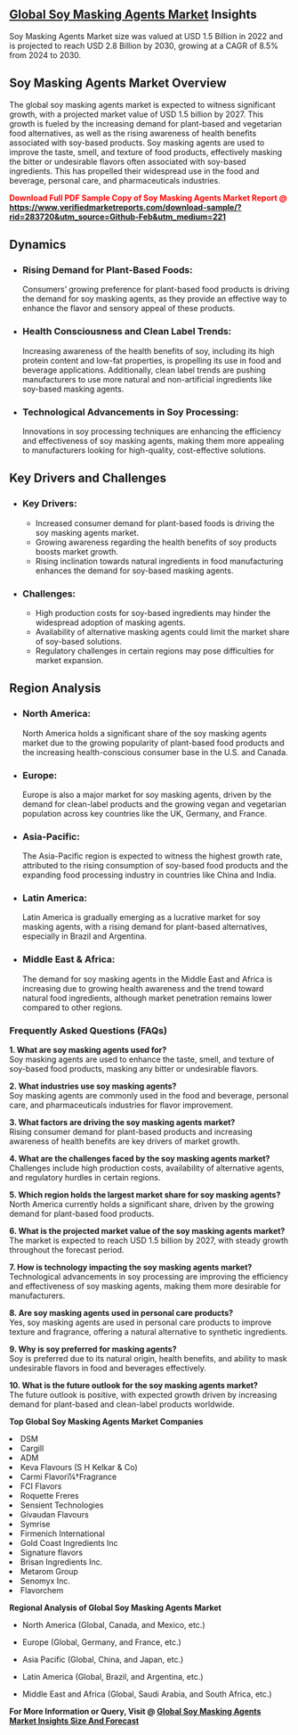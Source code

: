 <h2><a href="https://www.verifiedmarketreports.com/download-sample/?rid=283720&amp;utm_source=Github&amp;utm_medium=221" target="_blank">Global Soy Masking Agents Market</a> Insights</h2><p>Soy Masking Agents Market size was valued at USD 1.5 Billion in 2022 and is projected to reach USD 2.8 Billion by 2030, growing at a CAGR of 8.5% from 2024 to 2030.</p><p> <h2>Soy Masking Agents Market Overview</h2> <p>The global soy masking agents market is expected to witness significant growth, with a projected market value of USD 1.5 billion by 2027. This growth is fueled by the increasing demand for plant-based and vegetarian food alternatives, as well as the rising awareness of health benefits associated with soy-based products. Soy masking agents are used to improve the taste, smell, and texture of food products, effectively masking the bitter or undesirable flavors often associated with soy-based ingredients. This has propelled their widespread use in the food and beverage, personal care, and pharmaceuticals industries.</p> <p><strong><p><span class=""><span style="color: #ff0000;"><strong>Download Full PDF Sample Copy of Soy Masking Agents Market Report</strong> @ </span><a href="https://www.verifiedmarketreports.com/download-sample/?rid=283720&amp;utm_source=Github-Feb&amp;utm_medium=221" target="_blank">https://www.verifiedmarketreports.com/download-sample/?rid=283720&amp;utm_source=Github-Feb&amp;utm_medium=221</a></span></p></strong></p> <h2>Dynamics</h2> <ul> <li><h3>Rising Demand for Plant-Based Foods:</h3> Consumers’ growing preference for plant-based food products is driving the demand for soy masking agents, as they provide an effective way to enhance the flavor and sensory appeal of these products.</li> <li><h3>Health Consciousness and Clean Label Trends:</h3> Increasing awareness of the health benefits of soy, including its high protein content and low-fat properties, is propelling its use in food and beverage applications. Additionally, clean label trends are pushing manufacturers to use more natural and non-artificial ingredients like soy-based masking agents.</li> <li><h3>Technological Advancements in Soy Processing:</h3> Innovations in soy processing techniques are enhancing the efficiency and effectiveness of soy masking agents, making them more appealing to manufacturers looking for high-quality, cost-effective solutions.</li> </ul> <h2>Key Drivers and Challenges</h2> <ul> <li><h3>Key Drivers:</h3> <ul> <li>Increased consumer demand for plant-based foods is driving the soy masking agents market.</li> <li>Growing awareness regarding the health benefits of soy products boosts market growth.</li> <li>Rising inclination towards natural ingredients in food manufacturing enhances the demand for soy-based masking agents.</li> </ul> </li> <li><h3>Challenges:</h3> <ul> <li>High production costs for soy-based ingredients may hinder the widespread adoption of masking agents.</li> <li>Availability of alternative masking agents could limit the market share of soy-based solutions.</li> <li>Regulatory challenges in certain regions may pose difficulties for market expansion.</li> </ul> </li> </ul> <h2>Region Analysis</h2> <ul> <li><h3>North America:</h3> North America holds a significant share of the soy masking agents market due to the growing popularity of plant-based food products and the increasing health-conscious consumer base in the U.S. and Canada.</li> <li><h3>Europe:</h3> Europe is also a major market for soy masking agents, driven by the demand for clean-label products and the growing vegan and vegetarian population across key countries like the UK, Germany, and France.</li> <li><h3>Asia-Pacific:</h3> The Asia-Pacific region is expected to witness the highest growth rate, attributed to the rising consumption of soy-based food products and the expanding food processing industry in countries like China and India.</li> <li><h3>Latin America:</h3> Latin America is gradually emerging as a lucrative market for soy masking agents, with a rising demand for plant-based alternatives, especially in Brazil and Argentina.</li> <li><h3>Middle East & Africa:</h3> The demand for soy masking agents in the Middle East and Africa is increasing due to growing health awareness and the trend toward natural food ingredients, although market penetration remains lower compared to other regions.</li> </ul> <h3>Frequently Asked Questions (FAQs)</h3> <p><strong>1. What are soy masking agents used for?</strong><br>Soy masking agents are used to enhance the taste, smell, and texture of soy-based food products, masking any bitter or undesirable flavors.</p> <p><strong>2. What industries use soy masking agents?</strong><br>Soy masking agents are commonly used in the food and beverage, personal care, and pharmaceuticals industries for flavor improvement.</p> <p><strong>3. What factors are driving the soy masking agents market?</strong><br>Rising consumer demand for plant-based products and increasing awareness of health benefits are key drivers of market growth.</p> <p><strong>4. What are the challenges faced by the soy masking agents market?</strong><br>Challenges include high production costs, availability of alternative agents, and regulatory hurdles in certain regions.</p> <p><strong>5. Which region holds the largest market share for soy masking agents?</strong><br>North America currently holds a significant share, driven by the growing demand for plant-based food products.</p> <p><strong>6. What is the projected market value of the soy masking agents market?</strong><br>The market is expected to reach USD 1.5 billion by 2027, with steady growth throughout the forecast period.</p> <p><strong>7. How is technology impacting the soy masking agents market?</strong><br>Technological advancements in soy processing are improving the efficiency and effectiveness of soy masking agents, making them more desirable for manufacturers.</p> <p><strong>8. Are soy masking agents used in personal care products?</strong><br>Yes, soy masking agents are used in personal care products to improve texture and fragrance, offering a natural alternative to synthetic ingredients.</p> <p><strong>9. Why is soy preferred for masking agents?</strong><br>Soy is preferred due to its natural origin, health benefits, and ability to mask undesirable flavors in food and beverages effectively.</p> <p><strong>10. What is the future outlook for the soy masking agents market?</strong><br>The future outlook is positive, with expected growth driven by increasing demand for plant-based and clean-label products worldwide.</p> </p><p><strong>Top Global Soy Masking Agents Market Companies</strong></p><div data-test-id=""><p><li>DSM</li><li> Cargill</li><li> ADM</li><li> Keva Flavours (S H Kelkar & Co)</li><li> Carmi Flavorï¼†Fragrance</li><li> FCI Flavors</li><li> Roquette Freres</li><li> Sensient Technologies</li><li> Givaudan Flavours</li><li> Symrise</li><li> Firmenich International</li><li> Gold Coast Ingredients Inc</li><li> Signature flavors</li><li> Brisan Ingredients Inc.</li><li> Metarom Group</li><li> Senomyx Inc.</li><li> Flavorchem</li></p><div><strong>Regional Analysis of&nbsp;Global Soy Masking Agents Market</strong></div><ul><li dir="ltr"><p dir="ltr">North America&nbsp;(Global, Canada, and Mexico, etc.)</p></li><li dir="ltr"><p dir="ltr">Europe (Global, Germany, and France, etc.)</p></li><li dir="ltr"><p dir="ltr">Asia Pacific&nbsp;(Global, China, and Japan, etc.)</p></li><li dir="ltr"><p dir="ltr">Latin America&nbsp;(Global, Brazil, and Argentina, etc.)</p></li><li dir="ltr">Middle East and Africa&nbsp;(Global, Saudi Arabia, and South Africa, etc.)</li></ul><p><strong>For More Information or Query, Visit @&nbsp;</strong><strong><a href="https://www.verifiedmarketreports.com/product/soy-masking-agents-market/?utm_source=Github&amp;utm_medium=221" target="_blank">Global Soy Masking Agents Market Insights Size And Forecast</a></strong></p></div>
